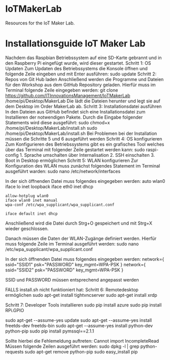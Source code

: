 # IoTMakerLab
Resources for the IoT Maker Lab.

# Installationsguide IoT Maker Lab
Nachdem das Raspbian Betriebssystem auf eine SD-Karte gebrannt und in den Raspberry Pi eingefügt wurde, wird dieser gestartet. 
Schritt 1: OS Updaten
Zum Updaten des Betriebssystems die Konsole öffnen und folgende Zeile eingeben und mit Enter ausführen:
sudo update
Schritt 2: Repos von Git Hub laden
Anschließend werden die Programme und Dateien für den Workshop aus dem GitHub Repository geladen. Hierfür muss im Terminal folgende Zeile eingegeben werden:
		git clone https://github.com/ITInnovationsManagement/IoTMakerLab /home/pi/Desktop/MakerLab
Die lädt die Dateien herunter und legt sie auf dem Desktop im Order MakerLab ab.
Schritt 3: Installationsdatei ausführen
In den Dateien aus GitHub befindet sich eine Installationsdatei zum Installieren der notwendigen Pakete. Durch die Eingabe folgender Statements wird diese ausgeführt:
		sudo chmod+x /home/pi/Desktop/MakerLab/install.sh
		sudo /home/pi/Desktop/MakerLab/install.sh
Bei Problemen bei der Installation müssen die Schritte 5 und 6 ausgeführt werden
Schritt 4: OS konfigurieren
Zum Konfigurieren des Betriebssystems gibt es ein grafisches Tool welches über das Terminal mit folgender Zeile gestartet werden kann:
sudo raspi-config
	1. Sprache umschalten über Internalisation
	2. SSH einschalten
	3. Boot in Desktop ermöglichen
Schritt 5:  WLAN konfigurieren
Zur Konfiguration des WLAN muss zunächst folgendes Statement im Terminal ausgeführt warden:
sudo nano /etc/network/interfaces

In der sich öffnenden Datei muss folgendes eingegeben werden:
	auto wlan0
	iface lo inet loopback
	iface eth0 inet dhcp

	allow-hotplug wlan0
	iface wlan0 inet manual
	wpa-conf /etc/wpa_supplicant/wpa_supplicant.conf

	iface default inet dhcp
Anschließend wird die Datei durch Strg+O gespeichert und mit Strg+X wieder geschlossen.

Danach müssen die Daten der WLAN-Zugänge definiert werden.
Hierfür muss folgende Zeile im Terminal ausgeführt werden:
sudo nano /etc/wpa_supplicant/wpa_supplicant.conf

In der sich öffnenden Datei muss folgendes eingegeben werden:
	network={
		ssid="SSID1"
        	psk="PASSWORD"
		key_mgmt=WPA-PSK
	}
	network={
		ssid="SSID2"
        	psk="PASSWORD"
		key_mgmt=WPA-PSK
	}

SSID und PASSWORD müssen entsprechend angepasst werden

FALLS install.sh nicht funktioniert hat:
Schritt 6: Remotedesktop ermöglichen
sudo apt-get install tightvncserver
sudo apt-get install xrdp

Schritt 7: Developer Tools installieren
sudo pip install azure
sudo pip install RPi.GPIO

sudo apt-get --assume-yes update
sudo apt-get --assume-yes install freetds-dev freetds-bin
sudo apt-get --assume-yes install python-dev python-pip
sudo pip install pymssql==2.1.1

Sollte hierbei die Fehlemeldung auftreten:
 Cannot import IncompleteRead
Müssen folgende Zeilen ausgeführt werden:
		sudo dpkg -l | grep python-requests
		sudo apt-get remove python-pip
		sudo easy_install pip

